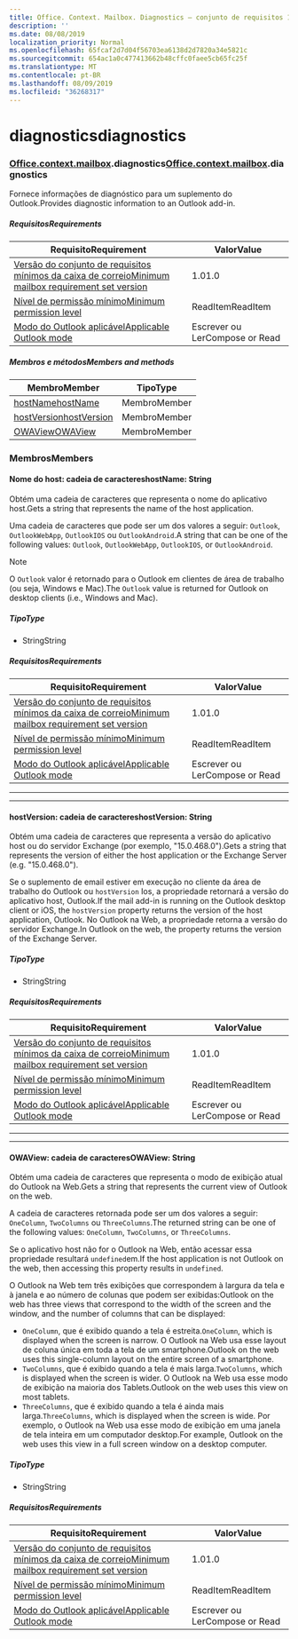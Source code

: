 ```yaml
---
title: Office. Context. Mailbox. Diagnostics – conjunto de requisitos 1,7
description: ''
ms.date: 08/08/2019
localization_priority: Normal
ms.openlocfilehash: 65fcaf2d7d04f56703ea6138d2d7820a34e5821c
ms.sourcegitcommit: 654ac1a0c477413662b48cffc0faee5cb65fc25f
ms.translationtype: MT
ms.contentlocale: pt-BR
ms.lasthandoff: 08/09/2019
ms.locfileid: "36268317"
---
```

# <a name="diagnostics"></a><span data-ttu-id="f7ca7-102">diagnostics</span><span class="sxs-lookup"><span data-stu-id="f7ca7-102">diagnostics</span></span>

### <a name="officeofficemdcontextofficecontextmdmailboxofficecontextmailboxmddiagnostics"></a><span data-ttu-id="f7ca7-103">[Office](Office.md)[.context](Office.context.md)[.mailbox](Office.context.mailbox.md).diagnostics</span><span class="sxs-lookup"><span data-stu-id="f7ca7-103">[Office](Office.md)[.context](Office.context.md)[.mailbox](Office.context.mailbox.md).diagnostics</span></span>

<span data-ttu-id="f7ca7-104">Fornece informações de diagnóstico para um suplemento do Outlook.</span><span class="sxs-lookup"><span data-stu-id="f7ca7-104">Provides diagnostic information to an Outlook add-in.</span></span>

##### <a name="requirements"></a><span data-ttu-id="f7ca7-105">Requisitos</span><span class="sxs-lookup"><span data-stu-id="f7ca7-105">Requirements</span></span>

|<span data-ttu-id="f7ca7-106">Requisito</span><span class="sxs-lookup"><span data-stu-id="f7ca7-106">Requirement</span></span>| <span data-ttu-id="f7ca7-107">Valor</span><span class="sxs-lookup"><span data-stu-id="f7ca7-107">Value</span></span>|
|---|---|
|[<span data-ttu-id="f7ca7-108">Versão do conjunto de requisitos mínimos da caixa de correio</span><span class="sxs-lookup"><span data-stu-id="f7ca7-108">Minimum mailbox requirement set version</span></span>](/office/dev/add-ins/reference/requirement-sets/outlook-api-requirement-sets)| <span data-ttu-id="f7ca7-109">1.0</span><span class="sxs-lookup"><span data-stu-id="f7ca7-109">1.0</span></span>|
|[<span data-ttu-id="f7ca7-110">Nível de permissão mínimo</span><span class="sxs-lookup"><span data-stu-id="f7ca7-110">Minimum permission level</span></span>](/outlook/add-ins/understanding-outlook-add-in-permissions)| <span data-ttu-id="f7ca7-111">ReadItem</span><span class="sxs-lookup"><span data-stu-id="f7ca7-111">ReadItem</span></span>|
|[<span data-ttu-id="f7ca7-112">Modo do Outlook aplicável</span><span class="sxs-lookup"><span data-stu-id="f7ca7-112">Applicable Outlook mode</span></span>](/outlook/add-ins/#extension-points)| <span data-ttu-id="f7ca7-113">Escrever ou Ler</span><span class="sxs-lookup"><span data-stu-id="f7ca7-113">Compose or Read</span></span>|

##### <a name="members-and-methods"></a><span data-ttu-id="f7ca7-114">Membros e métodos</span><span class="sxs-lookup"><span data-stu-id="f7ca7-114">Members and methods</span></span>

| <span data-ttu-id="f7ca7-115">Membro</span><span class="sxs-lookup"><span data-stu-id="f7ca7-115">Member</span></span> | <span data-ttu-id="f7ca7-116">Tipo</span><span class="sxs-lookup"><span data-stu-id="f7ca7-116">Type</span></span> |
|--------|------|
| [<span data-ttu-id="f7ca7-117">hostName</span><span class="sxs-lookup"><span data-stu-id="f7ca7-117">hostName</span></span>](#hostname-string) | <span data-ttu-id="f7ca7-118">Membro</span><span class="sxs-lookup"><span data-stu-id="f7ca7-118">Member</span></span> |
| [<span data-ttu-id="f7ca7-119">hostVersion</span><span class="sxs-lookup"><span data-stu-id="f7ca7-119">hostVersion</span></span>](#hostversion-string) | <span data-ttu-id="f7ca7-120">Membro</span><span class="sxs-lookup"><span data-stu-id="f7ca7-120">Member</span></span> |
| [<span data-ttu-id="f7ca7-121">OWAView</span><span class="sxs-lookup"><span data-stu-id="f7ca7-121">OWAView</span></span>](#owaview-string) | <span data-ttu-id="f7ca7-122">Membro</span><span class="sxs-lookup"><span data-stu-id="f7ca7-122">Member</span></span> |

### <a name="members"></a><span data-ttu-id="f7ca7-123">Membros</span><span class="sxs-lookup"><span data-stu-id="f7ca7-123">Members</span></span>

#### <a name="hostname-string"></a><span data-ttu-id="f7ca7-124">Nome do host: cadeia de caracteres</span><span class="sxs-lookup"><span data-stu-id="f7ca7-124">hostName: String</span></span>

<span data-ttu-id="f7ca7-125">Obtém uma cadeia de caracteres que representa o nome do aplicativo host.</span><span class="sxs-lookup"><span data-stu-id="f7ca7-125">Gets a string that represents the name of the host application.</span></span>

<span data-ttu-id="f7ca7-126">Uma cadeia de caracteres que pode ser um dos valores a seguir: `Outlook`, `OutlookWebApp`, `OutlookIOS` ou `OutlookAndroid`.</span><span class="sxs-lookup"><span data-stu-id="f7ca7-126">A string that can be one of the following values: `Outlook`, `OutlookWebApp`, `OutlookIOS`, or `OutlookAndroid`.</span></span>

> [!NOTE]
> <span data-ttu-id="f7ca7-127">O `Outlook` valor é retornado para o Outlook em clientes de área de trabalho (ou seja, Windows e Mac).</span><span class="sxs-lookup"><span data-stu-id="f7ca7-127">The `Outlook` value is returned for Outlook on desktop clients (i.e., Windows and Mac).</span></span>

##### <a name="type"></a><span data-ttu-id="f7ca7-128">Tipo</span><span class="sxs-lookup"><span data-stu-id="f7ca7-128">Type</span></span>

*   <span data-ttu-id="f7ca7-129">String</span><span class="sxs-lookup"><span data-stu-id="f7ca7-129">String</span></span>

##### <a name="requirements"></a><span data-ttu-id="f7ca7-130">Requisitos</span><span class="sxs-lookup"><span data-stu-id="f7ca7-130">Requirements</span></span>

|<span data-ttu-id="f7ca7-131">Requisito</span><span class="sxs-lookup"><span data-stu-id="f7ca7-131">Requirement</span></span>| <span data-ttu-id="f7ca7-132">Valor</span><span class="sxs-lookup"><span data-stu-id="f7ca7-132">Value</span></span>|
|---|---|
|[<span data-ttu-id="f7ca7-133">Versão do conjunto de requisitos mínimos da caixa de correio</span><span class="sxs-lookup"><span data-stu-id="f7ca7-133">Minimum mailbox requirement set version</span></span>](/office/dev/add-ins/reference/requirement-sets/outlook-api-requirement-sets)| <span data-ttu-id="f7ca7-134">1.0</span><span class="sxs-lookup"><span data-stu-id="f7ca7-134">1.0</span></span>|
|[<span data-ttu-id="f7ca7-135">Nível de permissão mínimo</span><span class="sxs-lookup"><span data-stu-id="f7ca7-135">Minimum permission level</span></span>](/outlook/add-ins/understanding-outlook-add-in-permissions)| <span data-ttu-id="f7ca7-136">ReadItem</span><span class="sxs-lookup"><span data-stu-id="f7ca7-136">ReadItem</span></span>|
|[<span data-ttu-id="f7ca7-137">Modo do Outlook aplicável</span><span class="sxs-lookup"><span data-stu-id="f7ca7-137">Applicable Outlook mode</span></span>](/outlook/add-ins/#extension-points)| <span data-ttu-id="f7ca7-138">Escrever ou Ler</span><span class="sxs-lookup"><span data-stu-id="f7ca7-138">Compose or Read</span></span>|

---
---

#### <a name="hostversion-string"></a><span data-ttu-id="f7ca7-139">hostVersion: cadeia de caracteres</span><span class="sxs-lookup"><span data-stu-id="f7ca7-139">hostVersion: String</span></span>

<span data-ttu-id="f7ca7-140">Obtém uma cadeia de caracteres que representa a versão do aplicativo host ou do servidor Exchange (por exemplo, "15.0.468.0").</span><span class="sxs-lookup"><span data-stu-id="f7ca7-140">Gets a string that represents the version of either the host application or the Exchange Server (e.g. "15.0.468.0").</span></span>

<span data-ttu-id="f7ca7-141">Se o suplemento de email estiver em execução no cliente da área de trabalho do Outlook ou `hostVersion` Ios, a propriedade retornará a versão do aplicativo host, Outlook.</span><span class="sxs-lookup"><span data-stu-id="f7ca7-141">If the mail add-in is running on the Outlook desktop client or iOS, the `hostVersion` property returns the version of the host application, Outlook.</span></span> <span data-ttu-id="f7ca7-142">No Outlook na Web, a propriedade retorna a versão do servidor Exchange.</span><span class="sxs-lookup"><span data-stu-id="f7ca7-142">In Outlook on the web, the property returns the version of the Exchange Server.</span></span>

##### <a name="type"></a><span data-ttu-id="f7ca7-143">Tipo</span><span class="sxs-lookup"><span data-stu-id="f7ca7-143">Type</span></span>

*   <span data-ttu-id="f7ca7-144">String</span><span class="sxs-lookup"><span data-stu-id="f7ca7-144">String</span></span>

##### <a name="requirements"></a><span data-ttu-id="f7ca7-145">Requisitos</span><span class="sxs-lookup"><span data-stu-id="f7ca7-145">Requirements</span></span>

|<span data-ttu-id="f7ca7-146">Requisito</span><span class="sxs-lookup"><span data-stu-id="f7ca7-146">Requirement</span></span>| <span data-ttu-id="f7ca7-147">Valor</span><span class="sxs-lookup"><span data-stu-id="f7ca7-147">Value</span></span>|
|---|---|
|[<span data-ttu-id="f7ca7-148">Versão do conjunto de requisitos mínimos da caixa de correio</span><span class="sxs-lookup"><span data-stu-id="f7ca7-148">Minimum mailbox requirement set version</span></span>](/office/dev/add-ins/reference/requirement-sets/outlook-api-requirement-sets)| <span data-ttu-id="f7ca7-149">1.0</span><span class="sxs-lookup"><span data-stu-id="f7ca7-149">1.0</span></span>|
|[<span data-ttu-id="f7ca7-150">Nível de permissão mínimo</span><span class="sxs-lookup"><span data-stu-id="f7ca7-150">Minimum permission level</span></span>](/outlook/add-ins/understanding-outlook-add-in-permissions)| <span data-ttu-id="f7ca7-151">ReadItem</span><span class="sxs-lookup"><span data-stu-id="f7ca7-151">ReadItem</span></span>|
|[<span data-ttu-id="f7ca7-152">Modo do Outlook aplicável</span><span class="sxs-lookup"><span data-stu-id="f7ca7-152">Applicable Outlook mode</span></span>](/outlook/add-ins/#extension-points)| <span data-ttu-id="f7ca7-153">Escrever ou Ler</span><span class="sxs-lookup"><span data-stu-id="f7ca7-153">Compose or Read</span></span>|

---
---

#### <a name="owaview-string"></a><span data-ttu-id="f7ca7-154">OWAView: cadeia de caracteres</span><span class="sxs-lookup"><span data-stu-id="f7ca7-154">OWAView: String</span></span>

<span data-ttu-id="f7ca7-155">Obtém uma cadeia de caracteres que representa o modo de exibição atual do Outlook na Web.</span><span class="sxs-lookup"><span data-stu-id="f7ca7-155">Gets a string that represents the current view of Outlook on the web.</span></span>

<span data-ttu-id="f7ca7-156">A cadeia de caracteres retornada pode ser um dos valores a seguir: `OneColumn`, `TwoColumns` ou `ThreeColumns`.</span><span class="sxs-lookup"><span data-stu-id="f7ca7-156">The returned string can be one of the following values: `OneColumn`, `TwoColumns`, or `ThreeColumns`.</span></span>

<span data-ttu-id="f7ca7-157">Se o aplicativo host não for o Outlook na Web, então acessar essa propriedade resultará `undefined`em.</span><span class="sxs-lookup"><span data-stu-id="f7ca7-157">If the host application is not Outlook on the web, then accessing this property results in `undefined`.</span></span>

<span data-ttu-id="f7ca7-158">O Outlook na Web tem três exibições que correspondem à largura da tela e à janela e ao número de colunas que podem ser exibidas:</span><span class="sxs-lookup"><span data-stu-id="f7ca7-158">Outlook on the web has three views that correspond to the width of the screen and the window, and the number of columns that can be displayed:</span></span>

*   <span data-ttu-id="f7ca7-159">`OneColumn`, que é exibido quando a tela é estreita.</span><span class="sxs-lookup"><span data-stu-id="f7ca7-159">`OneColumn`, which is displayed when the screen is narrow.</span></span> <span data-ttu-id="f7ca7-160">O Outlook na Web usa esse layout de coluna única em toda a tela de um smartphone.</span><span class="sxs-lookup"><span data-stu-id="f7ca7-160">Outlook on the web uses this single-column layout on the entire screen of a smartphone.</span></span>
*   <span data-ttu-id="f7ca7-161">`TwoColumns`, que é exibido quando a tela é mais larga.</span><span class="sxs-lookup"><span data-stu-id="f7ca7-161">`TwoColumns`, which is displayed when the screen is wider.</span></span> <span data-ttu-id="f7ca7-162">O Outlook na Web usa esse modo de exibição na maioria dos Tablets.</span><span class="sxs-lookup"><span data-stu-id="f7ca7-162">Outlook on the web uses this view on most tablets.</span></span>
*   <span data-ttu-id="f7ca7-163">`ThreeColumns`, que é exibido quando a tela é ainda mais larga.</span><span class="sxs-lookup"><span data-stu-id="f7ca7-163">`ThreeColumns`, which is displayed when the screen is wide.</span></span> <span data-ttu-id="f7ca7-164">Por exemplo, o Outlook na Web usa esse modo de exibição em uma janela de tela inteira em um computador desktop.</span><span class="sxs-lookup"><span data-stu-id="f7ca7-164">For example, Outlook on the web uses this view in a full screen window on a desktop computer.</span></span>

##### <a name="type"></a><span data-ttu-id="f7ca7-165">Tipo</span><span class="sxs-lookup"><span data-stu-id="f7ca7-165">Type</span></span>

*   <span data-ttu-id="f7ca7-166">String</span><span class="sxs-lookup"><span data-stu-id="f7ca7-166">String</span></span>

##### <a name="requirements"></a><span data-ttu-id="f7ca7-167">Requisitos</span><span class="sxs-lookup"><span data-stu-id="f7ca7-167">Requirements</span></span>

|<span data-ttu-id="f7ca7-168">Requisito</span><span class="sxs-lookup"><span data-stu-id="f7ca7-168">Requirement</span></span>| <span data-ttu-id="f7ca7-169">Valor</span><span class="sxs-lookup"><span data-stu-id="f7ca7-169">Value</span></span>|
|---|---|
|[<span data-ttu-id="f7ca7-170">Versão do conjunto de requisitos mínimos da caixa de correio</span><span class="sxs-lookup"><span data-stu-id="f7ca7-170">Minimum mailbox requirement set version</span></span>](/office/dev/add-ins/reference/requirement-sets/outlook-api-requirement-sets)| <span data-ttu-id="f7ca7-171">1.0</span><span class="sxs-lookup"><span data-stu-id="f7ca7-171">1.0</span></span>|
|[<span data-ttu-id="f7ca7-172">Nível de permissão mínimo</span><span class="sxs-lookup"><span data-stu-id="f7ca7-172">Minimum permission level</span></span>](/outlook/add-ins/understanding-outlook-add-in-permissions)| <span data-ttu-id="f7ca7-173">ReadItem</span><span class="sxs-lookup"><span data-stu-id="f7ca7-173">ReadItem</span></span>|
|[<span data-ttu-id="f7ca7-174">Modo do Outlook aplicável</span><span class="sxs-lookup"><span data-stu-id="f7ca7-174">Applicable Outlook mode</span></span>](/outlook/add-ins/#extension-points)| <span data-ttu-id="f7ca7-175">Escrever ou Ler</span><span class="sxs-lookup"><span data-stu-id="f7ca7-175">Compose or Read</span></span>|
